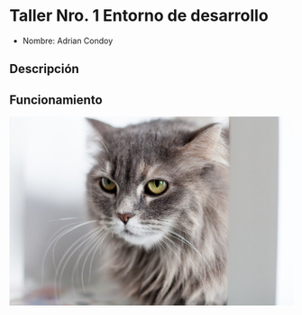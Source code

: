 # Taller Nro. 1 Entorno de desarrollo

- Nombre: Adrian Condoy


## Descripción

## Funcionamiento
![](img/cat-gef6d96f21_1280.jpg)